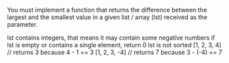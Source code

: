 ﻿You must implement a function that returns the difference between the largest and the smallest value in a given list / array (lst) received as the parameter.

lst contains integers, that means it may contain some negative numbers
if lst is empty or contains a single element, return 0
lst is not sorted
[1, 2, 3, 4]   //  returns 3 because 4 -   1  == 3
[1, 2, 3, -4]  //  returns 7 because 3 - (-4) == 7